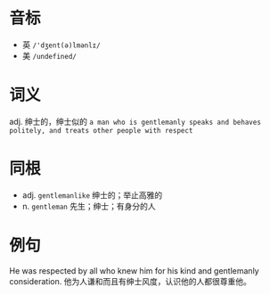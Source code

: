# 音标

- 英 `/'dʒent(ə)lmənlɪ/`
- 美 `/undefined/`

# 词义

adj. 绅士的，绅士似的
`a man who is gentlemanly speaks and behaves politely, and treats other people with respect`

# 同根

- adj. `gentlemanlike` 绅士的；举止高雅的
- n. `gentleman` 先生；绅士；有身分的人

# 例句

He was respected by all who knew him for his kind and gentlemanly consideration.
他为人谦和而且有绅士风度，认识他的人都很尊重他。


